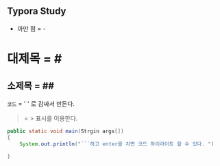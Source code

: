 ## Typora Study

- 까만 점 = -



# 대제목 = # #

## 소제목 = ##	 ##

`코드` = '       ' 로 감싸서 만든다. 

>
>
>= > 표시를 이용한다. 



```java
public static void main(Strgin args[])
{
    System.out.println("```하고 enter를 치면 코드 하이라이트 할 수 있다. ")
    
}
```

